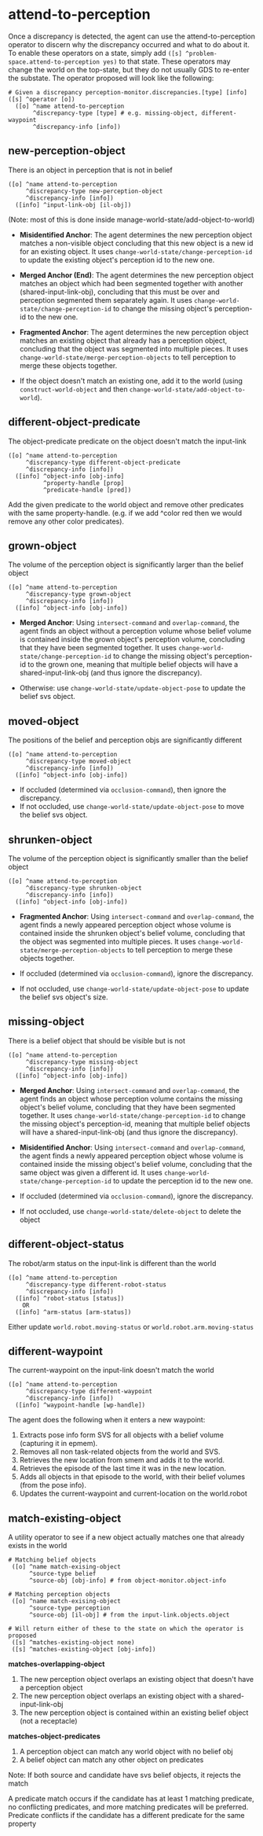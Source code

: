 # attend-to-perception

Once a discrepancy is detected, the agent can use the attend-to-perception operator 
to discern why the discrepancy occurred and what to do about it. 
To enable these operators on a state, simply add `([s] ^problem-space.attend-to-perception yes)`
to that state. These operators may change the world on the top-state, but they 
do not usually GDS to re-enter the substate. 
The operator proposed will look like the following:

```
# Given a discrepancy perception-monitor.discrepancies.[type] [info]
([s] ^operator [o])
  ([o] ^name attend-to-perception
       ^discrepancy-type [type] # e.g. missing-object, different-waypoint
       ^discrepancy-info [info])
```

## new-perception-object

There is an object in perception that is not in belief

```
([o] ^name attend-to-perception
     ^discrepancy-type new-perception-object
     ^discrepancy-info [info])
  ([info] ^input-link-obj [il-obj])
```

(Note: most of this is done inside manage-world-state/add-object-to-world)

* **Misidentified Anchor**: 
The agent determines the new perception object matches a non-visible object
concluding that this new object is a new id for an existing object.
It uses `change-world-state/change-perception-id` to update the existing object's perception id to the new one.

* **Merged Anchor (End)**:
The agent determines the new perception object matches an object which had been segmented together with another (shared-input-link-obj), 
concluding that this must be over and perception segmented them separately again. 
It uses `change-world-state/change-perception-id` to change the missing object's perception-id
to the new one.

* **Fragmented Anchor**:
The agent determines the new perception object matches an existing object that already has a perception object,
concluding that the object was segmented into multiple pieces. 
It uses `change-world-state/merge-perception-objects` to tell perception to merge these objects together.

* If the object doesn't match an existing one, add it to the world 
(using `construct-world-object` and then `change-world-state/add-object-to-world`).



## different-object-predicate

The object-predicate predicate on the object doesn't match the input-link

```
([o] ^name attend-to-perception
     ^discrepancy-type different-object-predicate
     ^discrepancy-info [info])
  ([info] ^object-info [obj-info]
          ^property-handle [prop]
          ^predicate-handle [pred])
```

Add the given predicate to the world object and remove 
other predicates with the same property-handle.
(e.g. if we add ^color red then we would remove any other color predicates).

## grown-object

The volume of the perception object is significantly larger than the belief object

```
([o] ^name attend-to-perception
     ^discrepancy-type grown-object
     ^discrepancy-info [info])
  ([info] ^object-info [obj-info])
```

* **Merged Anchor**:
Using `intersect-command` and `overlap-command`, the agent
finds an object without a perception volume whose belief volume is contained inside the 
grown object's perception volume, concluding that they have been segmented together. 
It uses `change-world-state/change-perception-id` to change the missing object's perception-id
to the grown one, meaning that multiple belief objects will have a shared-input-link-obj (and thus ignore the discrepancy). 

* Otherwise: use `change-world-state/update-object-pose` to update the belief svs object.


## moved-object

The positions of the belief and perception objs are significantly different

```
([o] ^name attend-to-perception
     ^discrepancy-type moved-object
     ^discrepancy-info [info])
  ([info] ^object-info [obj-info])
```


* If occluded (determined via `occlusion-command`), then ignore the discrepancy.
* If not occluded, use `change-world-state/update-object-pose` to move the belief svs object.


## shrunken-object

The volume of the perception object is significantly smaller than the belief object

```
([o] ^name attend-to-perception
     ^discrepancy-type shrunken-object
     ^discrepancy-info [info])
  ([info] ^object-info [obj-info])
```

* **Fragmented Anchor**:
Using `intersect-command` and `overlap-command`, 
the agent finds a newly appeared perception object whose volume is contained inside the shrunken object's belief volume, 
concluding that the object was segmented into multiple pieces. 
It uses `change-world-state/merge-perception-objects` to tell perception to merge these objects together.

* If occluded (determined via `occlusion-command`), ignore the discrepancy.
* If not occluded, use `change-world-state/update-object-pose` to update the belief svs object's size.


## missing-object

There is a belief object that should be visible but is not

```
([o] ^name attend-to-perception
     ^discrepancy-type missing-object
     ^discrepancy-info [info])
  ([info] ^object-info [obj-info])
```

* **Merged Anchor**:
Using `intersect-command` and `overlap-command`, the agent
finds an object whose perception volume contains the missing object's belief volume, 
concluding that they have been segmented together. 
It uses `change-world-state/change-perception-id` to change the missing object's perception-id,
meaning that multiple belief objects will have a shared-input-link-obj (and thus ignore the discrepancy). 

* **Misidentified Anchor**: 
Using `intersect-command` and `overlap-command`, 
the agent finds a newly appeared perception object whose volume is contained inside the missing object's belief volume, 
concluding that the same object was given a different id. 
It uses `change-world-state/change-perception-id` to update the perception id to the new one.

* If occluded (determined via `occlusion-command`), ignore the discrepancy.
* If not occluded, use `change-world-state/delete-object` to delete the object



## different-object-status

The robot/arm status on the input-link is different than the world

```
([o] ^name attend-to-perception
     ^discrepancy-type different-robot-status
     ^discrepancy-info [info])
  ([info] ^robot-status [status])
    OR
  ([info] ^arm-status [arm-status])
```

Either update `world.robot.moving-status` or `world.robot.arm.moving-status`


## different-waypoint

The current-waypoint on the input-link doesn't match the world

```
([o] ^name attend-to-perception
     ^discrepancy-type different-waypoint
     ^discrepancy-info [info])
  ([info] ^waypoint-handle [wp-handle])
```

The agent does the following when it enters a new waypoint:
1. Extracts pose info form SVS for all objects with a belief volume (capturing it in epmem).
1. Removes all non task-related objects from the world and SVS. 
1. Retrieves the new location from smem and adds it to the world. 
1. Retrieves the episode of the last time it was in the new location. 
1. Adds all objects in that episode to the world, with their belief volumes (from the pose info). 
1. Updates the current-waypoint and current-location on the world.robot


## match-existing-object

A utility operator to see if a new object actually matches one that already exists in the world

```
# Matching belief objects
 ([o] ^name match-exising-object
      ^source-type belief
      ^source-obj [obj-info] # from object-monitor.object-info
 
# Matching perception objects
 ([o] ^name match-exising-object
      ^source-type perception
      ^source-obj [il-obj] # from the input-link.objects.object

# Will return either of these to the state on which the operator is proposed
 ([s] ^matches-existing-object none)
 ([s] ^matches-existing-object [obj-info])
```

**matches-overlapping-object**

1. The new perception object overlaps an existing object that doesn't have a perception object
1. The new perception object overlaps an existing object with a shared-input-link-obj
1. The new perception object is contained within an existing belief object (not a receptacle)

**matches-object-predicates**

1. A perception object can match any world object with no belief obj
1. A belief object can match any other object on predicates

Note: If both source and candidate have svs belief objects, it rejects the match

A predicate match occurs if the candidate has at least 1 matching predicate, no conflicting predicates, 
and more matching predicates will be preferred.
Predicate conflicts if the candidate has a different predicate for the same property



